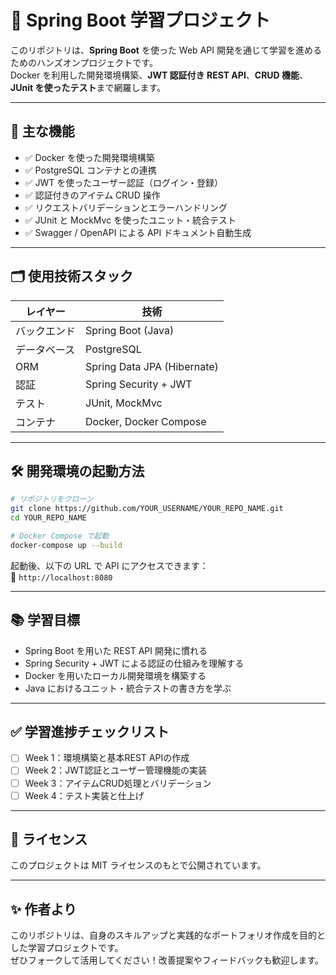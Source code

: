 # 🌱 Spring Boot 学習プロジェクト

このリポジトリは、**Spring Boot** を使った Web API 開発を通じて学習を進めるためのハンズオンプロジェクトです。  
Docker を利用した開発環境構築、**JWT 認証付き REST API**、**CRUD 機能**、**JUnit を使ったテスト**まで網羅します。

---

## 🚀 主な機能

- ✅ Docker を使った開発環境構築
- ✅ PostgreSQL コンテナとの連携
- ✅ JWT を使ったユーザー認証（ログイン・登録）
- ✅ 認証付きのアイテム CRUD 操作
- ✅ リクエストバリデーションとエラーハンドリング
- ✅ JUnit と MockMvc を使ったユニット・統合テスト
- ✅ Swagger / OpenAPI による API ドキュメント自動生成

---

## 🗂️ 使用技術スタック

| レイヤー | 技術 |
|---------|------|
| バックエンド | Spring Boot (Java) |
| データベース | PostgreSQL |
| ORM | Spring Data JPA (Hibernate) |
| 認証 | Spring Security + JWT |
| テスト | JUnit, MockMvc |
| コンテナ | Docker, Docker Compose |

---

## 🛠️ 開発環境の起動方法

```bash
# リポジトリをクローン
git clone https://github.com/YOUR_USERNAME/YOUR_REPO_NAME.git
cd YOUR_REPO_NAME

# Docker Compose で起動
docker-compose up --build
```

起動後、以下の URL で API にアクセスできます：  
📍 `http://localhost:8080`

---

## 📚 学習目標

- Spring Boot を用いた REST API 開発に慣れる
- Spring Security + JWT による認証の仕組みを理解する
- Docker を用いたローカル開発環境を構築する
- Java におけるユニット・統合テストの書き方を学ぶ

---

## ✅ 学習進捗チェックリスト

- [ ] Week 1：環境構築と基本REST APIの作成
- [ ] Week 2：JWT認証とユーザー管理機能の実装
- [ ] Week 3：アイテムCRUD処理とバリデーション
- [ ] Week 4：テスト実装と仕上げ

---

## 📄 ライセンス

このプロジェクトは MIT ライセンスのもとで公開されています。

---

## ✨ 作者より

このリポジトリは、自身のスキルアップと実践的なポートフォリオ作成を目的とした学習プロジェクトです。  
ぜひフォークして活用してください！改善提案やフィードバックも歓迎します。
